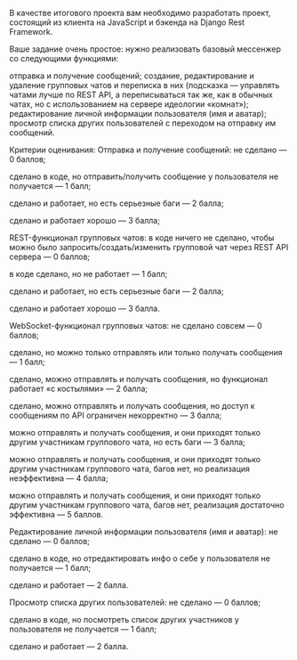 В качестве итогового проекта вам необходимо разработать проект, состоящий из клиента на JavaScript и бэкенда на Django Rest Framework.

Ваше задание очень простое: нужно реализовать базовый мессенжер со следующими функциями:

отправка и получение сообщений;
создание, редактирование и удаление групповых чатов и переписка в них (подсказка — управлять чатами лучше по REST API, а переписываться так же, как в обычных чатах, но с использованием на сервере идеологии «комнат»);
редактирование личной информации пользователя (имя и аватар);
просмотр списка других пользователей с переходом на отправку им сообщений.

Критерии оценивания:
Отправка и получение сообщений:
не сделано — 0 баллов;

сделано в коде, но отправить/получить сообщение у пользователя не получается — 1 балл;

сделано и работает, но есть серьезные баги — 2 балла;

сделано и работает хорошо — 3 балла;

REST-функционал групповых чатов:
в коде ничего не сделано, чтобы можно было запросить/создать/изменить групповой чат через REST API сервера — 0 баллов;

в коде сделано, но не работает — 1 балл;

сделано и работает, но есть серьезные баги — 2 балла;

сделано и работает хорошо — 3 балла.

WebSocket-функционал групповых чатов:
не сделано совсем — 0 баллов;

сделано, но можно только отправлять или только получать сообщения — 1 балл;

сделано, можно отправлять и получать сообщения, но функционал работает «с костылями» — 2 балла;

сделано, можно отправлять и получать сообщения, но доступ к сообщениям по API ограничен некорректно — 3 балла;

можно отправлять и получать сообщения, и они приходят только другим участникам группового чата, но есть баги — 3 балла;

можно отправлять и получать сообщения, и они приходят только другим участникам группового чата, багов нет, но реализация неэффективна — 4 балла;

можно отправлять и получать сообщения, и они приходят только другим участникам группового чата, багов нет, реализация достаточно эффективна — 5 баллов.

Редактирование личной информации пользователя (имя и аватар):
не сделано — 0 баллов;

сделано в коде, но отредактировать инфо о себе у пользователя не получается — 1 балл;

сделано и работает — 2 балла.

Просмотр списка других пользователей:
не сделано — 0 баллов;

сделано в коде, но посмотреть список других участников у пользователя не получается — 1 балл;

сделано и работает — 2 балла.
